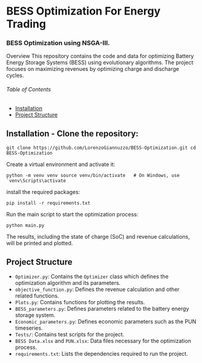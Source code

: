 # BESS Optimization For Energy Trading
### BESS Optimization using NSGA-III.

Overview This repository contains the code and data for optimizing Battery Energy Storage Systems (BESS) using evolutionary algorithms. The project focuses on maximizing revenues by optimizing charge and discharge cycles.
###### Table of Contents 
- [Installation](#installation) 
- [Project Structure](#project-structure) 

## Installation - Clone the repository: 

``git clone https://github.com/LorenzoGiannuzzo/BESS-Optimization.git cd BESS-Optimization``

Create a virtual environment and activate it:

``python -m venv venv source venv/bin/activate   # On Windows, use `venv\Scripts\activate``

install the required packages:

`pip install -r requirements.txt`

Run the main script to start the optimization process:

`python main.py`

The results, including the state of charge (SoC) and revenue calculations, will be printed and plotted.

## Project Structure

- `Optimizer.py`: Contains the `Optimizer` class which defines the optimization algorithm and its parameters.
- `objective_function.py`: Defines the revenue calculation and other related functions.
- `Plots.py`: Contains functions for plotting the results.
- `BESS_parameters.py`: Defines parameters related to the battery energy storage system.
- `Economic_parameters.py`: Defines economic parameters such as the PUN timeseries.
- `Tests/`: Contains test scripts for the project.
- `BESS Data.xlsx` and `PUN.xlsx`: Data files necessary for the optimization process.
- `requirements.txt`: Lists the dependencies required to run the project.